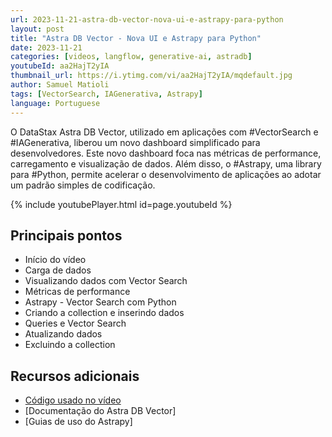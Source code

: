```yaml
---
url: 2023-11-21-astra-db-vector-nova-ui-e-astrapy-para-python
layout: post
title: "Astra DB Vector - Nova UI e Astrapy para Python"
date: 2023-11-21
categories: [videos, langflow, generative-ai, astradb]
youtubeId: aa2HajT2yIA
thumbnail_url: https://i.ytimg.com/vi/aa2HajT2yIA/mqdefault.jpg
author: Samuel Matioli
tags: [VectorSearch, IAGenerativa, Astrapy]
language: Portuguese
---
```


O DataStax Astra DB Vector, utilizado em aplicações com #VectorSearch e #IAGenerativa, liberou um novo dashboard simplificado para desenvolvedores. Este novo dashboard foca nas métricas de performance, carregamento e visualização de dados. Além disso, o #Astrapy, uma library para #Python, permite acelerar o desenvolvimento de aplicações ao adotar um padrão simples de codificação.

{% include youtubePlayer.html id=page.youtubeId  %}

## Principais pontos

- Início do vídeo
- Carga de dados
- Visualizando dados com Vector Search
- Métricas de performance
- Astrapy - Vector Search com Python
- Criando a collection e inserindo dados
- Queries e Vector Search
- Atualizando dados
- Excluindo a collection

## Recursos adicionais

- [Código usado no vídeo](https://github.com/smatioli/ia-generativa/blob/main/Astrapy_for_Vector.ipynb)
- [Documentação do Astra DB Vector]
- [Guias de uso do Astrapy]